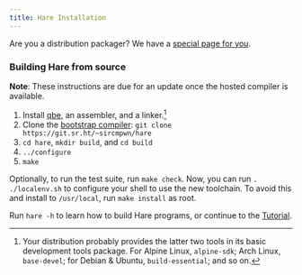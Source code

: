 ```yaml
---
title: Hare Installation
---
```


Are you a distribution packager? We have a [special page for you][distributions].

[distributions]: /distributions

### Building Hare from source

**Note**: These instructions are due for an update once the hosted compiler is
available.

1. Install [qbe](https://c9x.me/compile), an assembler, and a linker.[^1]
2. Clone the [bootstrap compiler](https://git.sr.ht/~sircmpwn/hare):
   `git clone https://git.sr.ht/~sircmpwn/hare`
3. `cd hare`, `mkdir build`, and `cd build`
4. `../configure`
5. `make`

Optionally, to run the test suite, run `make check`. Now, you can run `.
./localenv.sh` to configure your shell to use the new toolchain. To avoid this
and install to `/usr/local`, run `make install` as root.

Run `hare -h` to learn how to build Hare programs, or continue to the
[Tutorial](/tutorial).

[^1]: Your distribution probably provides the latter two tools in its basic development tools package. For Alpine Linux, `alpine-sdk`; Arch Linux, `base-devel`; for Debian & Ubuntu, `build-essential`; and so on.
